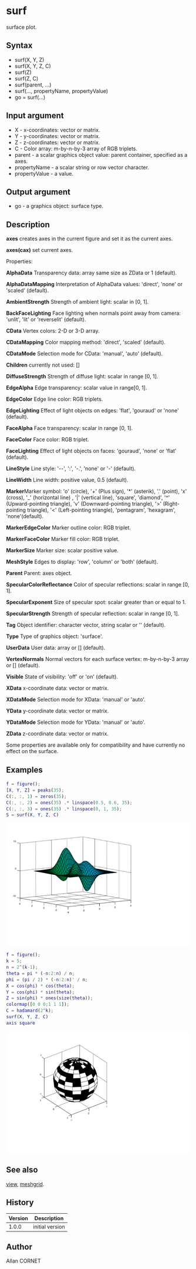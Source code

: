 # surf

surface plot.

## Syntax

- surf(X, Y, Z)
- surf(X, Y, Z, C)
- surf(Z)
- surf(Z, C)
- surf(parent, ...)
- surf(..., propertyName, propertyValue)
- go = surf(...)

## Input argument

- X - x-coordinates: vector or matrix.
- Y - y-coordinates: vector or matrix.
- Z - z-coordinates: vector or matrix.
- C - Color array: m-by-n-by-3 array of RGB triplets.
- parent - a scalar graphics object value: parent container, specified as a axes.
- propertyName - a scalar string or row vector character.
- propertyValue - a value.

## Output argument

- go - a graphics object: surface type.

## Description

  <p><b>axes</b> creates axes in the current figure and set it as the current axes.</p>
  <p><b>axes(cax)</b> set current axes.</p>
  <p>Properties:</p>
  <p/>
  <p><b>AlphaData</b> Transparency data: array same size as ZData or 1 (default).</p>
  <p><b>AlphaDataMapping</b> Interpretation of AlphaData values: 'direct', 'none' or 'scaled' (default).</p>
  <p><b>AmbientStrength</b> Strength of ambient light: scalar in [0, 1].</p>
  <p><b>BackFaceLighting</b> Face lighting when normals point away from camera: 'unlit', 'lit' or 'reverselit' (default).</p>
  <p><b>CData</b> Vertex colors: 2-D or 3-D array.</p>
  <p><b>CDataMapping</b> Color mapping method: 'direct', 'scaled' (default).</p>
  <p><b>CDataMode</b> Selection mode for CData: 'manual', 'auto' (default).</p>
  <p><b>Children</b> currently not used: []</p>
  <p><b>DiffuseStrength</b> Strength of diffuse light: scalar in range [0, 1].</p>
  <p><b>EdgeAlpha</b> Edge transparency: scalar value in range[0, 1].</p>
  <p><b>EdgeColor</b> Edge line color: RGB triplets.</p>
  <p><b>EdgeLighting</b> Effect of light objects on edges: 'flat', 'gouraud' or 'none' (default).</p>
  <p><b>FaceAlpha</b> Face transparency: scalar in range [0, 1].</p>
  <p><b>FaceColor</b> Face color:  RGB triplet.</p>
  <p><b>FaceLighting</b> Effect of light objects on faces: 'gouraud', 'none' or 'flat' (default).</p>
  <p><b>LineStyle</b> Line style: '--', ':', '-.', 'none' or '-' (default).</p>
  <p><b>LineWidth</b> Line width: positive value, 0.5 (default).</p>
  <p><b>Marker</b>Marker symbol: 'o' (circle), '+' (Plus sign), '*' (asterik), '.' (point), 'x' (cross), '_' (horizontal line) , '|' (vertical line), 'square', 'diamond', '^' (Upward-pointing triangle), 'v' (Downward-pointing triangle), '&gt;' (Right-pointing triangle), '&lt;' (Left-pointing triangle), 'pentagram', 'hexagram', 'none'(default). </p>
  <p><b>MarkerEdgeColor</b> Marker outline color: RGB triplet.</p>
  <p><b>MarkerFaceColor</b> Marker fill color: RGB triplet.</p>
  <p><b>MarkerSize</b> Marker size: scalar positive value.</p>
  <p><b>MeshStyle</b> Edges to display: 'row', 'column' or 'both' (default).</p>
  <p><b>Parent</b> Parent: axes object.</p>
  <p><b>SpecularColorReflectance</b> Color of specular reflections: scalar in range [0, 1].</p>
  <p><b>SpecularExponent</b> Size of specular spot: scalar greater than or equal to 1.</p>
  <p><b>SpecularStrength</b>  Strength of specular reflection: scalar in range [0, 1].</p>
  <p><b>Tag</b> Object identifier: character vector, string scalar or '' (default).</p>
  <p><b>Type</b> Type of graphics object: 'surface'.</p>
  <p><b>UserData</b> User data: array or [] (default).</p>
  <p><b>VertexNormals</b> Normal vectors for each surface vertex: m-by-n-by-3 array or [] (default).</p>
  <p><b>Visible</b> State of visibility: 'off' or 'on' (default).</p>
  <p><b>XData</b> x-coordinate data: vector or matrix.</p>
  <p><b>XDataMode</b> Selection mode for XData: 'manual' or 'auto'.</p>
  <p><b>YData</b> y-coordinate data: vector or matrix.</p>
  <p><b>YDataMode</b> Selection mode for YData: 'manual' or 'auto'.</p>
  <p><b>ZData</b> z-coordinate data: vector or matrix.</p>
  <p/>
  <p>Some properties are available only for compatibility and have currently no effect on the surface.</p>

## Examples

```matlab
f = figure();
[X, Y, Z] = peaks(35);
C(:, :, 1) = zeros(35);
C(:, :, 2) = ones(35) .* linspace(0.5, 0.6, 35);
C(:, :, 3) = ones(35) .* linspace(0, 1, 35);
S = surf(X, Y, Z, C)
```

<img src="surf_1_CEB29CE7.svg" align="middle"/>

```matlab
f = figure();
k = 5;
n = 2^(k-1);
theta = pi * (-n:2:n) / n;
phi = (pi / 2) * (-n:2:n)' / n;
X = cos(phi) * cos(theta);
Y = cos(phi) * sin(theta);
Z = sin(phi) * ones(size(theta));
colormap([0 0 0;1 1 1]);
C = hadamard(2^k);
surf(X, Y, Z, C)
axis square
```

<img src="surf_2_650D5437.svg" align="middle"/>

## See also

[view](view.md), [meshgrid](../elementary_functions/meshgrid.md).

## History

| Version | Description     |
| ------- | --------------- |
| 1.0.0   | initial version |

## Author

Allan CORNET

